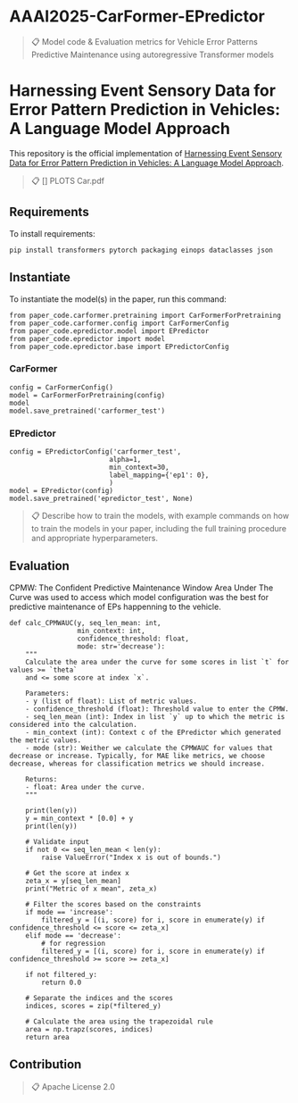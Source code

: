 # AAAI2025-CarFormer-EPredictor

>📋 Model code & Evaluation metrics for Vehicle Error Patterns Predictive Maintenance using autoregressive Transformer models

# Harnessing Event Sensory Data for Error Pattern Prediction in Vehicles: A Language Model Approach

This repository is the official implementation of [Harnessing Event Sensory Data for Error Pattern Prediction in Vehicles: A Language Model Approach](no_preprint_from_now). 

>📋 [] PLOTS Car.pdf
>
## Requirements

To install requirements:

```setup
pip install transformers pytorch packaging einops dataclasses json 
```

## Instantiate

To instantiate the model(s) in the paper, run this command:

```
from paper_code.carformer.pretraining import CarFormerForPretraining
from paper_code.carformer.config import CarFormerConfig
from paper_code.epredictor.model import EPredictor
from paper_code.epredictor import model
from paper_code.epredictor.base import EPredictorConfig
```

### CarFormer
```
config = CarFormerConfig()
model = CarFormerForPretraining(config)
model
model.save_pretrained('carformer_test')
```

### EPredictor
```
config = EPredictorConfig('carformer_test',
                         alpha=1,
                         min_context=30,
                         label_mapping={'ep1': 0},
                         )
model = EPredictor(config)
model.save_pretrained('epredictor_test', None)
```

>📋  Describe how to train the models, with example commands on how to train the models in your paper, including the full training procedure and appropriate hyperparameters.

## Evaluation

CPMW: The Confident Predictive Maintenance Window Area Under The Curve was used to access which model configuration was the best for predictive maintenance of EPs happenning to the vehicle. 

```eval
def calc_CPMWAUC(y, seq_len_mean: int, 
                 min_context: int,
                 confidence_threshold: float, 
                 mode: str='decrease'):
    """
    Calculate the area under the curve for some scores in list `t` for values >= `theta`
    and <= some score at index `x`.

    Parameters:
    - y (list of float): List of metric values.
    - confidence_threshold (float): Threshold value to enter the CPMW.
    - seq_len_mean (int): Index in list `y` up to which the metric is considered into the calculation.
    - min_context (int): Context c of the EPredictor which generated the metric values.
    - mode (str): Weither we calculate the CPMWAUC for values that decrease or increase. Typically, for MAE like metrics, we choose decrease, whereas for classification metrics we should increase.

    Returns:
    - float: Area under the curve.
    """

    print(len(y))
    y = min_context * [0.0] + y 
    print(len(y))

    # Validate input
    if not 0 <= seq_len_mean < len(y):
        raise ValueError("Index x is out of bounds.")

    # Get the score at index x
    zeta_x = y[seq_len_mean]
    print("Metric of x mean", zeta_x)

    # Filter the scores based on the constraints
    if mode == 'increase':
        filtered_y = [(i, score) for i, score in enumerate(y) if confidence_threshold <= score <= zeta_x]
    elif mode == 'decrease':
        # for regression 
        filtered_y = [(i, score) for i, score in enumerate(y) if confidence_threshold >= score >= zeta_x]

    if not filtered_y:
        return 0.0

    # Separate the indices and the scores
    indices, scores = zip(*filtered_y)

    # Calculate the area using the trapezoidal rule
    area = np.trapz(scores, indices)
    return area
```

## Contribution
>📋  Apache License 2.0
